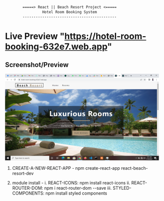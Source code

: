             =====> React || Beach Resort Project <=====
                     Hotel Room Booking System
            -------------------------------------------
# Live Preview "https://hotel-room-booking-632e7.web.app"

## Screenshot/Preview
  ![hotel-room-booking](https://github.com/sanusisusi/hotel-booking-app/blob/main/hotel-room-booking.png)

1. CREATE-A-NEW-REACT-APP - npm create-react-app react-beach-resort-dev

2. module install -
    i. REACT-ICONS: npm install react-icons
    ii. REACT-ROUTER-DOM: npm i react-router-dom --save
    iii. STYLED-COMPONENTS: npm install styled components
